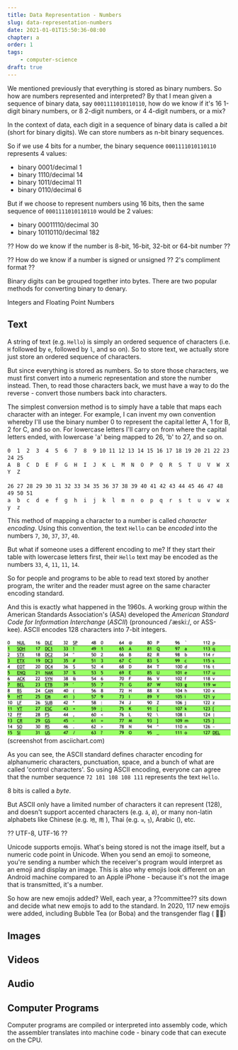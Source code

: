 ```yaml
---
title: Data Representation - Numbers
slug: data-representation-numbers
date: 2021-01-01T15:50:36-08:00
chapter: a
order: 1
tags:
    - computer-science
draft: true
---
```


We mentioned previously that everything is stored as binary numbers. So how are numbers represented and interpreted? By that I mean given a sequence of binary data, say `0001111010110110`, how do we know if it's 16 1-digit binary numbers, or 8 2-digit numbers, or 4 4-digit numbers, or a mix?

In the context of data, each digit in a sequence of binary data is called a _bit_ (short for binary digits). We can store numbers as n-bit binary sequences.

So if we use 4 bits for a number, the binary sequence `0001111010110110` represents 4 values:

- binary 0001/decimal 1
- binary 1110/decimal 14
- binary 1011/decimal 11
- binary 0110/decimal 6

But if we choose to represent numbers using 16 bits, then the same sequence of `0001111010110110` would be 2 values:

- binary 00011110/decimal 30
- binary 10110110/decimal 182

?? How do we know if the number is 8-bit, 16-bit, 32-bit or 64-bit number ??

?? How do we know if a number is signed or unsigned ?? 2's compliment format ??





Binary digits can be grouped together into bytes. There are two popular methods for converting binary to denary.


Integers and Floating Point Numbers

## Text

A string of text (e.g. `Hello`) is simply an ordered sequence of characters (i.e. `H` followed by `e`, followed by `l`, and so on). So to store text, we actually store just store an ordered sequence of characters.

But since everything is stored as numbers. So to store those characters, we must first convert into a numeric representation and store the number instead. Then, to read those characters back, we must have a way to do the reverse - convert those numbers back into characters.

The simplest conversion method is to simply have a table that maps each character with an integer. For example, I can invent my own convention whereby I'll use the binary number 0 to represent the capital letter A, 1 for B, 2 for C, and so on. For lowercase letters I'll carry on from where the capital letters ended, with lowercase 'a' being mapped to 26, 'b' to 27, and so on.

```
0  1  2  3  4  5  6  7  8  9 10 11 12 13 14 15 16 17 18 19 20 21 22 23 24 25
A  B  C  D  E  F  G  H  I  J  K  L  M  N  O  P  Q  R  S  T  U  V  W  X  Y  Z

26 27 28 29 30 31 32 33 34 35 36 37 38 39 40 41 42 43 44 45 46 47 48 49 50 51
a  b  c  d  e  f  g  h  i  j  k  l  m  n  o  p  q  r  s  t  u  v  w  x  y  z
```

This method of mapping a character to a number is called _character encoding_. Using this convention, the text `Hello` can be _encoded_ into the numbers `7`, `30`, `37`, `37`, `40`.

But what if someone uses a different encoding to me? If they start their table with lowercase letters first, their `Hello` text may be encoded as the numbers `33`, `4`, `11`, `11`, `14`.

So for people and programs to be able to read text stored by another program, the writer and the reader must agree on the same character encoding standard.

And this is exactly what happened in the 1960s. A working group within the American Standards Association's (ASA) developed the _American Standard Code for Information Interchange_ (_ASCII_) (pronounced /ˈæskiː/, or ASS-kee). ASCII encodes 128 characters into 7-bit integers.

![ASCII table showing the mapping of characters to decimal numbers](/img/ascii-decimal-chart.png)
(screenshot from asciichart.com)

As you can see, the ASCII standard defines character encoding for alphanumeric characters, punctuation, space, and a bunch of what are called 'control characters'. So using ASCII encoding, everyone can agree that the number sequence `72 101 108 108 111` represents the text `Hello`.

8 bits is called a _byte_.

But ASCII only have a limited number of characters it can represent (128), and doesn't support accented characters (e.g. `á`, `ø̄`), or many non-latin alphabets like Chinese (e.g. `地`, `雨` ), Thai (e.g. `ฆ`, `ฐ`), Arabic (), etc.


?? UTF-8, UTF-16 ??

Unicode supports emojis. What's being stored is not the image itself, but a numeric code point in Unicode. When you send an emoji to someone, you're sending a number which the receiver's program would interpret as an emoji and display an image. This is also why emojis look different on an Android machine compared to an Apple iPhone - because it's not the image that is transmitted, it's a number.

So how are new emojis added? Well, each year, a ??committee?? sits down and decide what new emojis to add to the standard. In 2020, 117 new emojis were added, including Bubble Tea (or Boba) and the transgender flag (
🏳️‍⚧️)

## Images

## Videos

## Audio

## Computer Programs

Computer programs are compiled or interpreted into assembly code, which the assembler translates into machine code - binary code that can execute on the CPU.


